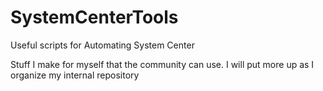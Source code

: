 # SystemCenterTools
Useful scripts for Automating System Center

Stuff I make for myself that the community can use. I will put more up as I organize my internal repository

